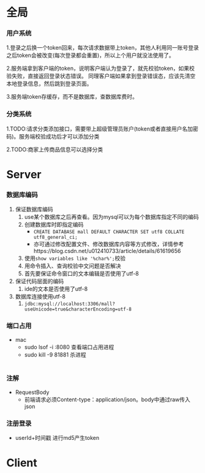 # 全局

### 用户系统

1.登录之后换一个token回来，每次请求数据带上token，其他人利用同一账号登录之后token会被改变(每次登录都会重置)，所以上个用户就没法使用了。 

2.服务端拿到客户端的token，说明客户端认为登录了，就先校验token，如果校验失败，直接返回登录状态错误。 同理客户端如果拿到登录错误态，应该先清空本地登录信息，然后跳到登录页面。 

3.服务端token存缓存，而不是数据库，查数据库费时。 

### 分类系统 

1.TODO:请求分类添加接口，需要带上超级管理员账户(token或者直接用户名加密码)。服务端校验成功后才可以添加分类 

2.TODO:商家上传商品信息可以选择分类 

# Server

### 数据库编码

1. 保证数据库编码
   1. use某个数据库之后再查看。因为mysql可以为每个数据库指定不同的编码
   2. 创建数据库时即指定编码
      - `CREATE DATABASE mall DEFAULT CHARACTER SET utf8 COLLATE utf8_general_ci;`
      - 亦可通过修改配置文件、修改数据库内容等方式修改，详情参考https://blog.csdn.net/u012410733/article/details/61619656
   3. 使用`show variables like '%char%';`校验
   4. 用命令插入、查询校验中文问题是否解决
   5. 首先要保证命令窗口的文本编辑是否使用了utf-8
2. 保证代码层面的编码
   1. ide的文本是否使用了utf-8
3. 数据库连接使用utf-8
   1. `jdbc:mysql://localhost:3306/mall?useUnicode=true&characterEncoding=utf-8`

### 端口占用

- mac
  - sudo lsof -i :8080 查看端口占用进程
  - sudo kill -9 81881 杀进程                                                                                            

### 注解

- RequestBody
  - 前端请求必须Content-type：application/json。body中通过raw传入json

### 注册登录

- userId+时间戳 进行md5产生token

# Client

